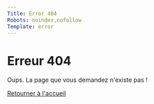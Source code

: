 ```yaml
---
Title: Error 404
Robots: noindex,nofollow
Template: error
---
```


<div class="sc-error">
    <div class="sce-content">
        <h1 class="sce-title-1">Erreur 404</h1>
        <p class="sce-text">Oups. La page que vous demandez n'existe pas !</p>
        <a href="/" class="btns btn-2" title="Retourner à l'accueil">Retourner à l'accueil</a>
    </div>
</div>
